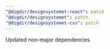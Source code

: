 ```yaml
---
"@digdir/designsystemet-react": patch
"@digdir/designsystemet": patch
"@digdir/designsystemet-css": patch
---
```


Updated non-major dependencies
